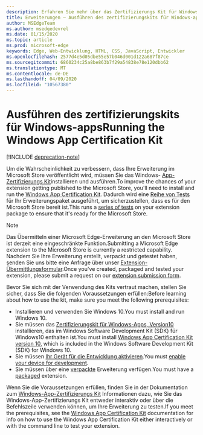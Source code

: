 ```yaml
---
description: Erfahren Sie mehr über das Zertifizierungs Kit für Windows-apps. Dadurch erhält Ihre Erweiterung eine bessere Chance, veröffentlicht zu werden.
title: Erweiterungen – Ausführen des zertifizierungskits für Windows-apps
author: MSEdgeTeam
ms.author: msedgedevrel
ms.date: 01/15/2020
ms.topic: article
ms.prod: microsoft-edge
keywords: Edge, Web-Entwicklung, HTML, CSS, JavaScript, Entwickler
ms.openlocfilehash: 2577d4e5d05dbe55e57b046d001d122a687f87ce
ms.sourcegitcommit: 6860234c25a8be863b7f29a54838e78e120dbb62
ms.translationtype: MT
ms.contentlocale: de-DE
ms.lasthandoff: 04/09/2020
ms.locfileid: "10567380"
---
```

# <span data-ttu-id="20d83-105">Ausführen des zertifizierungskits für Windows-apps</span><span class="sxs-lookup"><span data-stu-id="20d83-105">Running the Windows App Certification Kit</span></span>  

[!INCLUDE [deprecation-note](../../includes/deprecation-note.md)]  

<span data-ttu-id="20d83-106">Um die Wahrscheinlichkeit zu verbessern, dass Ihre Erweiterung im Microsoft Store veröffentlicht wird, müssen Sie das Windows- [App-Zertifizierungs Kit](https://go.microsoft.com/fwlink/p/?LinkID=309666)installieren und ausführen.</span><span class="sxs-lookup"><span data-stu-id="20d83-106">To improve the chances of your extension getting published to the Microsoft Store, you'll need to install and run the [Windows App Certification Kit](https://go.microsoft.com/fwlink/p/?LinkID=309666).</span></span>
<span data-ttu-id="20d83-107">Dadurch wird eine [Reihe von Tests](https://docs.microsoft.com/windows/uwp/debug-test-perf/windows-app-certification-kit-tests) für Ihr Erweiterungspaket ausgeführt, um sicherzustellen, dass es für den Microsoft Store bereit ist.</span><span class="sxs-lookup"><span data-stu-id="20d83-107">This runs a [series of tests](https://docs.microsoft.com/windows/uwp/debug-test-perf/windows-app-certification-kit-tests) on your extension package to ensure that it's ready for the Microsoft Store.</span></span>

> [!NOTE]
> <span data-ttu-id="20d83-108">Das Übermitteln einer Microsoft Edge-Erweiterung an den Microsoft Store ist derzeit eine eingeschränkte Funktion.</span><span class="sxs-lookup"><span data-stu-id="20d83-108">Submitting a Microsoft Edge extension to the Microsoft Store is currently a restricted capability.</span></span> <span data-ttu-id="20d83-109">Nachdem Sie Ihre Erweiterung erstellt, verpackt und getestet haben, senden Sie uns bitte eine Anfrage über unser [Extension-Übermittlungsformular](https://aka.ms/extension-request).</span><span class="sxs-lookup"><span data-stu-id="20d83-109">Once you've created, packaged and tested your extension, please submit a request on our [extension submission form](https://aka.ms/extension-request).</span></span>

<span data-ttu-id="20d83-110">Bevor Sie sich mit der Verwendung des Kits vertraut machen, stellen Sie sicher, dass Sie die folgenden Voraussetzungen erfüllen:</span><span class="sxs-lookup"><span data-stu-id="20d83-110">Before learning about how to use the kit, make sure you meet the following prerequisites:</span></span> 

- <span data-ttu-id="20d83-111">Installieren und verwenden Sie Windows 10.</span><span class="sxs-lookup"><span data-stu-id="20d83-111">You must install and run Windows 10.</span></span>
- <span data-ttu-id="20d83-112">Sie müssen das [Zertifizierungskit für Windows-Apps, Version10](https://go.microsoft.com/fwlink/p/?LinkID=309666) installieren, das im Windows Software Development Kit (SDK) für Windows10 enthalten ist.</span><span class="sxs-lookup"><span data-stu-id="20d83-112">You must install [Windows App Certification Kit version 10](https://go.microsoft.com/fwlink/p/?LinkID=309666), which is included in the Windows Software Development Kit (SDK) for Windows 10.</span></span>
- <span data-ttu-id="20d83-113">Sie müssen [Ihr Gerät für die Entwicklung aktivieren](https://docs.microsoft.com/windows/uwp/get-started/enable-your-device-for-development).</span><span class="sxs-lookup"><span data-stu-id="20d83-113">You must [enable your device for development](https://docs.microsoft.com/windows/uwp/get-started/enable-your-device-for-development).</span></span>
- <span data-ttu-id="20d83-114">Sie müssen über eine [verpackte](../packaging.md) Erweiterung verfügen.</span><span class="sxs-lookup"><span data-stu-id="20d83-114">You must have a [packaged](../packaging.md) extension.</span></span>


<span data-ttu-id="20d83-115">Wenn Sie die Voraussetzungen erfüllen, finden Sie in der Dokumentation zum [Windows-App-Zertifizierungs Kit](https://docs.microsoft.com/windows/uwp/debug-test-perf/windows-app-certification-kit#validate-your-windows-app-using-the-windows-app-certification-kit-interactively) Informationen dazu, wie Sie das Windows-App-Zertifizierungs Kit entweder interaktiv oder über die Befehlszeile verwenden können, um Ihre Erweiterung zu testen.</span><span class="sxs-lookup"><span data-stu-id="20d83-115">If you meet the prerequisites, see the [Windows App Certification Kit](https://docs.microsoft.com/windows/uwp/debug-test-perf/windows-app-certification-kit#validate-your-windows-app-using-the-windows-app-certification-kit-interactively) documentation for info on how to use the Windows App Certification Kit either interactively or with the command line to test your extension.</span></span>
